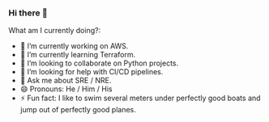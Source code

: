 ### Hi there 👋

What am I currently doing?:

- 🔭 I’m currently working on AWS.
- 🌱 I’m currently learning Terraform.
- 👯 I’m looking to collaborate on Python projects.
- 🤔 I’m looking for help with CI/CD pipelines.
- 💬 Ask me about SRE / NRE.
- 😄 Pronouns: He / Him / His
- ⚡ Fun fact: I like to swim several meters under perfectly good boats and jump out of perfectly good planes.

<!-- - 📫 How to reach me: ... -->
